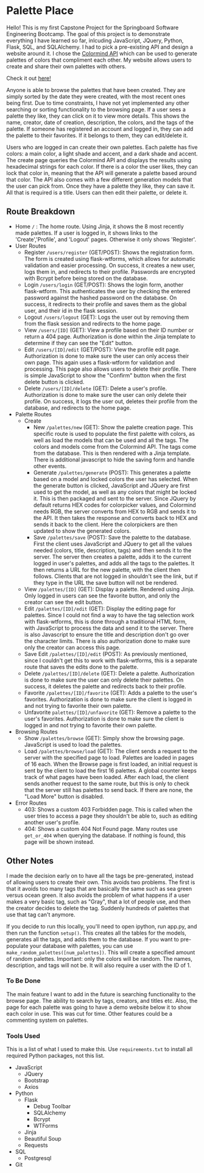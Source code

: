 # Palette Place

Hello! This is my first Capstone Project for the Springboard Software Engineering Bootcamp. The goal of this project is to demonstrate everything I have learned so far, inlcuding JavaScript, JQuery, Python, Flask, SQL, and SQLAlchemy. I had to pick a pre-existing API and design a website around it. I chose the [Colormind API](http://colormind.io/) which can be used to generate palettes of colors that compliment each other. My website allows users to create and share their own palettes with others.

Check it out [here!](https://palette-place.onrender.com/)

Anyone is able to browse the palettes that have been created. They are simply sorted by the date they were created, with the most recent ones being first. Due to time constraints, I have not yet implemented any other searching or sorting functionality to the browsing page. If a user sees a palette they like, they can click on it to view more details. This shows the name, creator, date of creation, description, the colors, and the tags of the palette. If someone has registered an account and logged in, they can add the palette to their favorites. If it belongs to them, they can edit/delete it.

Users who are logged in can create their own palettes. Each palette has five colors: a main color, a light shade and accent, and a dark shade and accent. The create page queries the Colormind API and displays the results using hexadecimal strings for each color. If there is a color the user likes, they can lock that color in, meaning that the API will generate a palette based around that color. The API also comes with a few different generation models that the user can pick from. Once they have a palette they like, they can save it. All that is required is a title. Users can then edit their palette, or delete it. 

## Route Breakdown

- Home `/` : The home route. Using Jinja, it shows the 8 most recently made palettes. If a user is logged in, it shows links to the 'Create','Profile', and 'Logout' pages. Otherwise it only shows 'Register'.
- User Routes
	- Register `/users/register` (GET/POST): Shows the registration form. The form is created using flask-wtforms, which allows for automatic validation and easier processing. On success, it creates a new user, logs them in, and redirects to their profile. Passwords are encrypted with Bcrypt before being stored on the database.
	-  Login `/users/login` (GET/POST): Shows the login form, another flask-wtform. This authenticates the user by checking the entered password against the hashed password on the database. On success, it redirects to their profile and saves them as the global user, and their id in the flask session.
	-  Logout `/users/logout` (GET): Logs the user out by removing them from the flask session and redirects to the home page.
	-  View `/users/[ID]` (GET): View a profile based on their ID number or return a 404 page. Authorization is done within the Jinja template to determine if they can see the "Edit" button.
	-  Edit `/users/[ID]/edit` (GET/POST): View the profile edit page. Authorization is done to make sure the user can only access their own page. This again uses a flask-wtform for validation and processing. This page also allows users to delete their profile. There is simple JavaScript to show the "Confirm" button when the first delete button is clicked.
	-  Delete `/users/[ID]/delete` (GET): Delete a user's profile. Authorization is done to make sure the user can only delete their profile. On success, it logs the user out, deletes their profile from the database, and redirects to the home page.
- Palette Routes
	- Create
		- New `/palettes/new` (GET): Show the palette creation page. This specific route is used to populate the first palette with colors, as well as load the models that can be used and all the tags. The colors and models come from the Colormind API. The tags come from the database. This is then rendered with a Jinja template. There is additional javascript to hide the saving form and handle other events.
		- Generate `/palettes/generate` (POST): This generates a palette based on a model and locked colors the user has selected. When the generate button is clicked, JavaScript and JQuery are first used to get the model, as well as any colors that might be locked it. This is then packaged and sent to the server. Since JQuery by default returns HEX codes for colorpicker values, and Colormind needs RGB, the server converts from HEX to RGB and sends it to the API. It then takes the response and converts back to HEX and sends it back to the client. Here the colorpickers are then updated to show the generated colors.
		- Save `/palettes/save` (POST): Save the palette to the database. First the client uses JavaScript and JQuery to get all the values needed (colors, title, description, tags) and then sends it to the server. The server then creates a palette, adds it to the current logged in user's palettes, and adds all the tags to the palettes. It then returns a URL for the new palette, with the client then follows. Clients that are not logged in shouldn't see the link, but if they type in the URL the save button will not be rendered.
	- View `/palettes/[ID]` (GET): Display a palette. Rendered using Jinja. Only logged in users can see the favorite button, and only the creator can see the edit button.
	- Edit `/palettes/[ID]/edit` (GET): Display the editing page for palettes. Since I could not find a way to have the tag selection work with flask-wtforms, this is done through a traditional HTML form, with JavaScript to process the data and send it to the server. There is also Javascript to ensure the title and description don't go over the character limits. There is also authorization done to make sure only the creator can access this page.
	- Save Edit `/palettes/[ID]/edit` (POST): As previously mentioned, since I couldn't get this to work with flask-wtforms, this is a separate route that saves the edits done to the palette.
	- Delete `/palettes/[ID]/delete` (GET): Delete a palette. Authorization is done to make sure the user can only delete their palettes. On success, it deletes the palette and redirects back to their profile.
	- Favorite `/palettes/[ID]/favorite` (GET): Adds a palette to the user's favorites. Authorization is done to make sure the client is logged in and not trying to favorite their own palette.
	- Unfavorite `palettes/[ID]/unfavorite` (GET): Remove a palette to the user's favorites. Authorization is done to make sure the client is logged in and not trying to favorite their own palette.
- Browsing Routes
	- Show `/palettes/browse` (GET): Simply show the browsing page. JavaScript is used to load the palettes.
	- Load `/palettes/browse/load` (GET): The client sends a request to the server with the specified page to load. Palettes are loaded in pages of 16 each. When the Browse page is first loaded, an initial request is sent by the client to load the first 16 palettes. A global counter keeps track of what pages have been loaded. After each load, the client sends another request to the same route, but this is only to check that the server still has palettes to send back. If there are none, the "Load More" button is disabled.
- Error Routes
	- 403: Shows a custom 403 Forbidden page. This is called when the user tries to access a page they shouldn't be able to, such as editing another user's profile.
	- 404: Shows a custom 404 Not Found page. Many routes use `get_or_404` when querying the database. If nothing is found, this page will be shown instead.

## Other Notes

I made the decision early on to have all the tags be pre-generated, instead of allowing users to create their own. This avoids two problems. The first is that it avoids too many tags that are basically the same such as sea green versus ocean green. It also avoids the problem of what happens if a user makes a very basic tag, such as "Gray", that a lot of people use, and then the creator decides to delete the tag. Suddenly hundreds of palettes that use that tag can't anymore.

If you decide to run this locally, you'll need to open ipython, run app.py, and then run the function `setup()`. This creates all the tables for the models, generates all the tags, and adds them to the database. If you want to pre-populate your database with palettes, you can use `make_random_palettes([num_palettes])`. This will create a specified amount of random palettes. Important: only the colors will be random. The names, description, and tags will not be. It will also require a user with the ID of 1.

### To Be Done

The main feature I want to add in the future is searching functionality to the browse page. The ability to search by tags, creators, and titles etc. Also, the page for each palette was going to have a demo website below it to show each color in use. This was cut for time. Other features could be a commenting system on palettes.

### Tools Used

This is a list of what I used to make this. Use `requirements.txt` to install all required  Python packages, not this list.

- JavaScript
	- JQuery
	- Bootstrap
	- Axios
- Python
	- Flask
		- Debug Toolbar
		- SQLAlchemy
		- Bcrypt
		- WTForms
	- Jinja
	- Beautiful Soup
	- Requests
- SQL
	- Postgresql
- Git